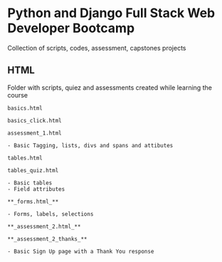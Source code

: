 # Python and Django Full Stack Web Developer Bootcamp

Collection of scripts, codes, assessment, capstones projects

## HTML

Folder with scripts, quiez and assessments created while learning the course

```
basics.html

basics_click.html

assessment_1.html

- Basic Tagging, lists, divs and spans and attibutes
```

```
tables.html

tables_quiz.html

- Basic tables
- Field attributes
```

```
**_forms.html_**

- Forms, labels, selections
```

```
**_assessment_2.html_**

**_assessment_2_thanks_**

- Basic Sign Up page with a Thank You response
```
